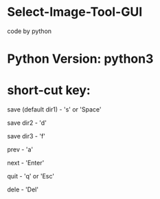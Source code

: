 # Select-Image-Tool-GUI
code by python 

# Python Version: python3

# short-cut key:
save (default dir1) - 's' or 'Space'

save dir2 - 'd'

save dir3 - 'f'

prev - 'a'

next - 'Enter' 

quit - 'q' or 'Esc'

dele - 'Del'
